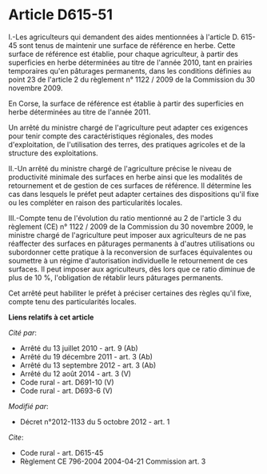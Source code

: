# Article D615-51

I.-Les agriculteurs qui demandent des aides mentionnées à l'article D. 615-45 sont tenus de maintenir une surface de
référence en herbe. Cette surface de référence est établie, pour chaque agriculteur, à partir des superficies en herbe
déterminées au titre de l'année 2010, tant en prairies temporaires qu'en pâturages permanents, dans les conditions définies
au point 23 de l'article 2 du règlement n° 1122 / 2009 de la Commission du 30 novembre 2009. 

En Corse, la surface de référence est établie à partir des superficies en herbe déterminées au titre de l'année 2011. 

Un arrêté du ministre chargé de l'agriculture peut adapter ces exigences pour tenir compte des caractéristiques régionales,
des modes d'exploitation, de l'utilisation des terres, des pratiques agricoles et de la structure des exploitations. 

II.-Un arrêté du ministre chargé de l'agriculture précise le niveau de productivité minimale des surfaces en herbe ainsi que
les modalités de retournement et de gestion de ces surfaces de référence. Il détermine les cas dans lesquels le préfet peut
adapter certaines des dispositions qu'il fixe ou les compléter en raison des particularités locales. 

III.-Compte tenu de l'évolution du ratio mentionné au 2 de l'article 3 du règlement (CE) n° 1122 / 2009 de la Commission du
30 novembre 2009, le ministre chargé de l'agriculture peut imposer aux agriculteurs de ne pas réaffecter des surfaces en
pâturages permanents à d'autres utilisations ou subordonner cette pratique à la reconversion de surfaces équivalentes ou
soumettre à un régime d'autorisation individuelle le retournement de ces surfaces. Il peut imposer aux agriculteurs, dès lors
que ce ratio diminue de plus de 10 %, l'obligation de rétablir leurs pâturages permanents. 

Cet arrêté peut habiliter le préfet à préciser certaines des règles qu'il fixe, compte tenu des particularités locales.

**Liens relatifs à cet article**

_Cité par_:

  - Arrêté du 13 juillet 2010 - art. 9 (Ab)
  - Arrêté du 19 décembre 2011 - art. 3 (Ab)
  - Arrêté du 13 septembre 2012 - art. 3 (Ab)
  - Arrêté du 12 août 2014 - art. 3 (V)
  - Code rural - art. D691-10 (V)
  - Code rural - art. D693-6 (V)

_Modifié par_:

  - Décret n°2012-1133 du 5 octobre 2012 - art. 1

_Cite_:

  - Code rural - art. D615-45
  - Règlement CE 796-2004 2004-04-21 Commission art. 3
